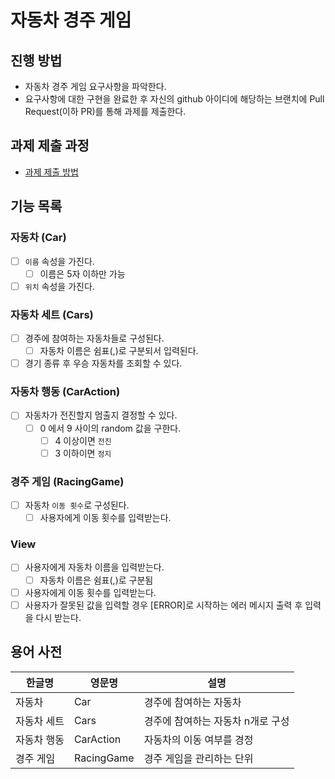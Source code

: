 # 자동차 경주 게임

## 진행 방법

* 자동차 경주 게임 요구사항을 파악한다.
* 요구사항에 대한 구현을 완료한 후 자신의 github 아이디에 해당하는 브랜치에 Pull Request(이하 PR)를 통해 과제를 제출한다.

## 과제 제출 과정

* [과제 제출 방법](https://github.com/next-step/nextstep-docs/tree/master/precourse)

## 기능 목록

### 자동차 (Car)

- [ ] `이름` 속성을 가진다.
  - [ ] 이름은 5자 이하만 가능
- [ ] `위치` 속성을 가진다.

### 자동차 세트 (Cars)

- [ ] 경주에 참여하는 자동차들로 구성된다.
  - [ ] 자동차 이름은 쉼표(,)로 구분되서 입력된다.
- [ ] 경기 종류 후 우승 자동차를 조회할 수 있다.

### 자동차 행동 (CarAction)

- [ ] 자동차가 전진할지 멈출지 결정할 수 있다.
  - [ ] 0 에서 9 사이의 random 값을 구한다.
    - [ ] 4 이상이면 `전진`
    - [ ] 3 이하이면 `정지`

### 경주 게임 (RacingGame)

- [ ] 자동차 `이동 횟수`로 구성된다.
  - [ ] 사용자에게 이동 횟수를 입력받는다.

### View

- [ ] 사용자에게 자동차 이름을 입력받는다.
    - [ ] 자동차 이름은 쉼표(,)로 구분됨
- [ ] 사용자에게 이동 횟수를 입력받는다.
- [ ] 사용자가 잘못된 값을 입력할 경우 [ERROR]로 시작하는 에러 메시지 출력 후 입력을 다시 받는다.

## 용어 사전

| 한글명 | 영문명 | 설명 |
| --- | --- | --- |
| 자동차 | Car | 경주에 참여하는 자동차 |
| 자동차 세트 | Cars | 경주에 참여하는 자동차 n개로 구성 |
| 자동차 행동 | CarAction | 자동차의 이동 여부를 경정 |
| 경주 게임 | RacingGame | 경주 게임을 관리하는 단위 |
